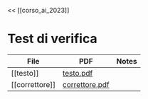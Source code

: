 << [[corso_ai_2023]]

# Test di verifica

| File           | PDF                              | Notes |
| -------------- | -------------------------------- | ----- |
| [[testo]]      | [testo.pdf](testo.pdf)           |       |
| [[correttore]] | [correttore.pdf](correttore.pdf) |       |

